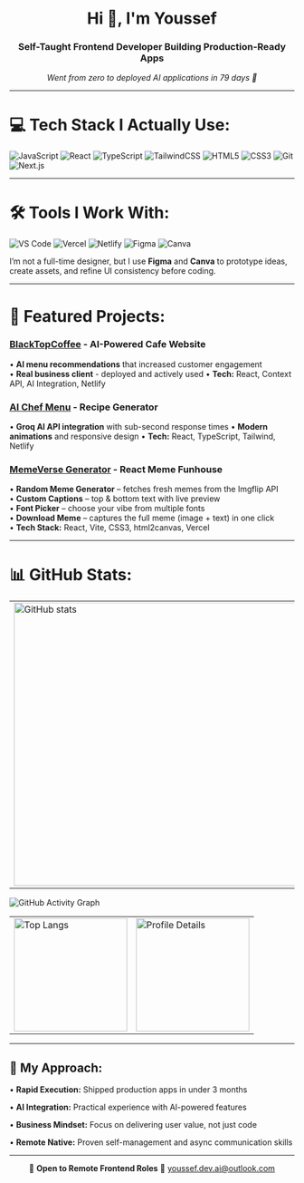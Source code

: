


<h1 align="center">Hi 👋, I'm Youssef</h1>
<h3 align="center">Self-Taught Frontend Developer Building Production-Ready Apps</h3>
<p align="center"><i>Went from zero to deployed AI applications in 79 days 🚀</i></p>

---

# 💻 Tech Stack I Actually Use:

![JavaScript](https://img.shields.io/badge/javascript-%23323330.svg?style=for-the-badge&logo=javascript&logoColor=%23F7DF1E) 
![React](https://img.shields.io/badge/react-%2320232a.svg?style=for-the-badge&logo=react&logoColor=%2361DAFB) 
![TypeScript](https://img.shields.io/badge/typescript-%23007ACC.svg?style=for-the-badge&logo=typescript&logoColor=white)
![TailwindCSS](https://img.shields.io/badge/tailwindcss-%2338B2AC.svg?style=for-the-badge&logo=tailwind-css&logoColor=white) 
![HTML5](https://img.shields.io/badge/html5-%23E34F26.svg?style=for-the-badge&logo=html5&logoColor=white) 
![CSS3](https://img.shields.io/badge/css3-%231572B6.svg?style=for-the-badge&logo=css3&logoColor=white)
![Git](https://img.shields.io/badge/git-%23F05033.svg?style=for-the-badge&logo=git&logoColor=white) 
![Next.js](https://img.shields.io/badge/Next.js-000000?style=for-the-badge&logo=nextdotjs&logoColor=white)

---

# 🛠️ Tools I Work With:

![VS Code](https://img.shields.io/badge/VS%20Code-0078D4.svg?style=for-the-badge&logo=visual-studio-code&logoColor=white)
![Vercel](https://img.shields.io/badge/vercel-%23000000.svg?style=for-the-badge&logo=vercel&logoColor=white)
![Netlify](https://img.shields.io/badge/netlify-%2300C7B7.svg?style=for-the-badge&logo=netlify&logoColor=white)
![Figma](https://img.shields.io/badge/Figma-%23F24E1E.svg?style=for-the-badge&logo=figma&logoColor=white)
![Canva](https://img.shields.io/badge/canva-%2300C4CC.svg?style=for-the-badge&logo=canva&logoColor=white)

I’m not a full-time designer, but I use **Figma** and **Canva** to prototype ideas, create assets, and refine UI consistency before coding.

---

# 🏢 Featured Projects:

### [BlackTopCoffee](https://blacktopcoffee.netlify.app) - AI-Powered Cafe Website
• **AI menu recommendations** that increased customer engagement  
• **Real business client** - deployed and actively used
• **Tech:** React, Context API, AI Integration, Netlify

### [AI Chef Menu](https://chefs-menus.netlify.app/) - Recipe Generator  
• **Groq AI API integration** with sub-second response times
• **Modern animations** and responsive design
• **Tech:** React, TypeScript, Tailwind, Netlify 

### [MemeVerse Generator](https://meme-generator-two-mocha.vercel.app/) - React Meme Funhouse
•  **Random Meme Generator** – fetches fresh memes from the Imgflip API  
•  **Custom Captions** – top & bottom text with live preview  
•  **Font Picker** – choose your vibe from multiple fonts  
•  **Download Meme** – captures the full meme (image + text) in one click  
•  **Tech Stack:** React, Vite, CSS3, html2canvas, Vercel

---

# 📊 GitHub Stats:
<table>
  <tr>
    <td>
      <img src="https://github-readme-stats.vercel.app/api?username=hddgpp&show_icons=true&theme=react" alt="GitHub stats" width="500"/>
    </td>
    <td>
      <a href="https://git.io/streak-stats">
        <a href="https://git.io/streak-stats"><img src="https://streak-stats.demolab.com?user=hddgpp&theme=tokyonight-duo" alt="GitHub Streak" /></a>
      </a>
    </td>
  </tr>
</table>

![GitHub Activity Graph](https://github-readme-activity-graph.vercel.app/graph?username=hddgpp&theme=react-dark)

<table>
  <tr>
    <td>
      <img src="https://github-readme-stats.vercel.app/api/top-langs/?username=hddgpp&theme=react" alt="Top Langs" height="200"/>
    </td>
    <td>
      <img src="http://github-profile-summary-cards.vercel.app/api/cards/profile-details?username=hddgpp&theme=dracula" alt="Profile Details" height="200"/>
    </td>
  </tr>
</table>

</div>

---

## 🌟 My Approach:
• **Rapid Execution:** Shipped production apps in under 3 months

• **AI Integration:** Practical experience with AI-powered features  

• **Business Mindset:** Focus on delivering user value, not just code

• **Remote Native:** Proven self-management and async communication skills

---

<p align="center">
  💼 <b>Open to Remote Frontend Roles</b>  
  📧 <a href="mailto:youssef.dev.ai@outlook.com">youssef.dev.ai@outlook.com</a>
</p>
